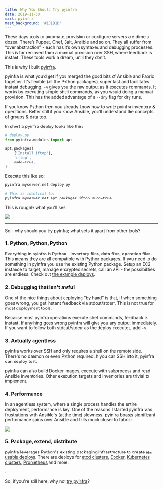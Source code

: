 ```yaml
---
title: Why You Should Try pyinfra
date: 2019-11-30
mast: pyinfra
mast_background: '#1D1D1D'
---
```


These days tools to automate, provision or configure servers are dime  a dozen. There’s Puppet, Chef, Salt, Ansible and so on. They all suffer from “over abstraction” - each has it’s own  syntaxes and debugging processes. This is far removed from a manual  provision over SSH, where feedback is instant. These tools work a dream,  until they don’t.

This is why I built [pyinfra](https://pyinfra.com).

pyinfra is what you’d get if you merged the good bits of Ansible and  Fabric together. It’s flexible (all the Python packages), super fast and facilitates instant debugging. `-v` gives you the raw output as it executes commands. It works by executing simple shell commands, as you would doing a manual provision. This has the added advantage of a `--dry` flag for dry runs.

If you know Python then you already know how to write pyinfra inventory & operations. Better still if you know Ansible, you'll understand the concepts of groups & data too.

In short a pyinfra deploy looks like this:

```py
# deploy.py
from pyinfra.modules import apt

apt.packages(
    {'Install iftop'},
    'iftop',
    sudo=True,
)
```

Execute this like so:

```sh
pyinfra myserver.net deploy.py

# This is identical to:
pyinfra myserver.net apt.packages iftop sudo=true
```

This is roughly what you'll see:

![](/img/posts/why_you_should_try_pyinfra/example_deploy.gif)

---

So - why should you try pyinfra; what sets it apart from other tools?

### 1. Python, Python, Python

Everything  in pyinfra is Python - inventory files, data files,  operation files. This means they are all compatible with Python packages.  If you need to do something in pyinfra you use the existing Python package. Setup an EC2 instance to target, manage encrypted secrets, call an API - the possibilities are endless. Check out [the example deploys](https://pyinfra.readthedocs.io/en/latest/examples.html).

### 2. Debugging that isn't awful

One of the nice things about deploying “by hand” is that, ~~if~~ when something goes wrong, you get instant feedback via stdout/stderr. This is not true for most deployment tools.

Because most pyinfra operations execute shell commands, feedback is instant. If anything goes wrong pyinfra will give you any output immediately. If you want to follow both stdout/stderr as the deploy executes, add `-v`.

### 3. Actually agentless

pyinfra works over SSH and only requires a shell on the remote side. There's no daemon or even Python required. If you can SSH into it, pyinfra can deploy to it.

pyinfra can also build Docker images, execute with subprocess and read Ansible inventories. Other execution targets and inventories are trivial to implement.

### 4. Performance

In an agentless system, where a single process handles the entire deployment, performance is key. One of the reasons I started pyinfra was frustrations with Ansible's (at the time) slowness. pyinfra boasts significant performance gains over Ansible and falls much closer to fabric:

![](/img/posts/why_you_should_try_pyinfra/performance_chart.png)

### 5. Package, extend, distribute

pyinfra leverages Python's existing packaging infrastructure to create [re-usable deploys](https://pyinfra.readthedocs.io/page/api/deploys.html). There are deploys for [etcd clusters](https://github.com/Fizzadar/pyinfra-etcd), [Docker](https://github.com/Fizzadar/pyinfra-docker), [Kubernetes clusters](https://github.com/EDITD/pyinfra-kubernetes), [Prometheus](https://github.com/grantstephens/pyinfra-prometheus) and more.

.

So, if you're still here, why not [try pyinfra](https://pyinfra.com)?

